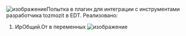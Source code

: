 ![изображение](https://github.com/KovAlexey/RDT1CEDTPlugin/assets/16429518/5056d768-fd2f-4148-974c-e89337f03a34)Попытка в плагин для интеграции с инструментами разработчика tozmozit в EDT.
Реализовано:
1) ИрОбщий.От в переменных
![изображение](https://github.com/KovAlexey/RDT1CEDTPlugin/assets/16429518/84fd81f1-27ed-4aa0-a9e7-26ef50c03176)
